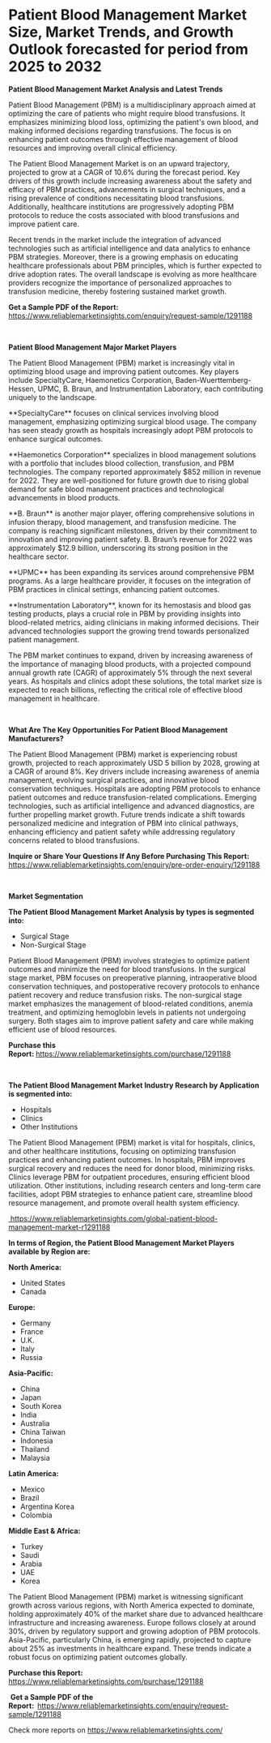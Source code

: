 <p><h1>Patient Blood Management Market Size, Market Trends, and Growth Outlook forecasted for period from 2025 to 2032</h1></p><p><strong>Patient Blood Management Market Analysis and Latest Trends</strong></p>
<p><p>Patient Blood Management (PBM) is a multidisciplinary approach aimed at optimizing the care of patients who might require blood transfusions. It emphasizes minimizing blood loss, optimizing the patient's own blood, and making informed decisions regarding transfusions. The focus is on enhancing patient outcomes through effective management of blood resources and improving overall clinical efficiency.</p><p>The Patient Blood Management Market is on an upward trajectory, projected to grow at a CAGR of 10.6% during the forecast period. Key drivers of this growth include increasing awareness about the safety and efficacy of PBM practices, advancements in surgical techniques, and a rising prevalence of conditions necessitating blood transfusions. Additionally, healthcare institutions are progressively adopting PBM protocols to reduce the costs associated with blood transfusions and improve patient care.</p><p>Recent trends in the market include the integration of advanced technologies such as artificial intelligence and data analytics to enhance PBM strategies. Moreover, there is a growing emphasis on educating healthcare professionals about PBM principles, which is further expected to drive adoption rates. The overall landscape is evolving as more healthcare providers recognize the importance of personalized approaches to transfusion medicine, thereby fostering sustained market growth.</p></p>
<p><strong>Get a Sample PDF of the Report:&nbsp;</strong> <a href="https://www.reliablemarketinsights.com/enquiry/request-sample/1291188?utm_campaign=2204&utm_medium=2&utm_source=Github&utm_content=ia&utm_term=03032025&utm_id=patient-blood-management">https://www.reliablemarketinsights.com/enquiry/request-sample/1291188</a></p>
<p>&nbsp;</p>
<p><strong>Patient Blood Management Major Market Players</strong></p>
<p><p>The Patient Blood Management (PBM) market is increasingly vital in optimizing blood usage and improving patient outcomes. Key players include SpecialtyCare, Haemonetics Corporation, Baden-Wuerttemberg-Hessen, UPMC, B. Braun, and Instrumentation Laboratory, each contributing uniquely to the landscape.</p><p>**SpecialtyCare** focuses on clinical services involving blood management, emphasizing optimizing surgical blood usage. The company has seen steady growth as hospitals increasingly adopt PBM protocols to enhance surgical outcomes. </p><p>**Haemonetics Corporation** specializes in blood management solutions with a portfolio that includes blood collection, transfusion, and PBM technologies. The company reported approximately $852 million in revenue for 2022. They are well-positioned for future growth due to rising global demand for safe blood management practices and technological advancements in blood products.</p><p>**B. Braun** is another major player, offering comprehensive solutions in infusion therapy, blood management, and transfusion medicine. The company is reaching significant milestones, driven by their commitment to innovation and improving patient safety. B. Braun’s revenue for 2022 was approximately $12.9 billion, underscoring its strong position in the healthcare sector.</p><p>**UPMC** has been expanding its services around comprehensive PBM programs. As a large healthcare provider, it focuses on the integration of PBM practices in clinical settings, enhancing patient outcomes. </p><p>**Instrumentation Laboratory**, known for its hemostasis and blood gas testing products, plays a crucial role in PBM by providing insights into blood-related metrics, aiding clinicians in making informed decisions. Their advanced technologies support the growing trend towards personalized patient management.</p><p>The PBM market continues to expand, driven by increasing awareness of the importance of managing blood products, with a projected compound annual growth rate (CAGR) of approximately 5% through the next several years. As hospitals and clinics adopt these solutions, the total market size is expected to reach billions, reflecting the critical role of effective blood management in healthcare.</p></p>
<p>&nbsp;</p>
<p><strong>What Are The Key Opportunities For Patient Blood Management Manufacturers?</strong></p>
<p><p>The Patient Blood Management (PBM) market is experiencing robust growth, projected to reach approximately USD 5 billion by 2028, growing at a CAGR of around 8%. Key drivers include increasing awareness of anemia management, evolving surgical practices, and innovative blood conservation techniques. Hospitals are adopting PBM protocols to enhance patient outcomes and reduce transfusion-related complications. Emerging technologies, such as artificial intelligence and advanced diagnostics, are further propelling market growth. Future trends indicate a shift towards personalized medicine and integration of PBM into clinical pathways, enhancing efficiency and patient safety while addressing regulatory concerns related to blood transfusions.</p></p>
<p><strong>Inquire or Share Your Questions If Any Before Purchasing This Report:</strong> <a href="https://www.reliablemarketinsights.com/enquiry/pre-order-enquiry/1291188?utm_campaign=2204&utm_medium=2&utm_source=Github&utm_content=ia&utm_term=03032025&utm_id=patient-blood-management">https://www.reliablemarketinsights.com/enquiry/pre-order-enquiry/1291188</a></p>
<p>&nbsp;</p>
<p><strong>Market Segmentation</strong></p>
<p><strong>The Patient Blood Management Market Analysis by types is segmented into:</strong></p>
<p><ul><li>Surgical Stage</li><li>Non-Surgical Stage</li></ul></p>
<p><p>Patient Blood Management (PBM) involves strategies to optimize patient outcomes and minimize the need for blood transfusions. In the surgical stage market, PBM focuses on preoperative planning, intraoperative blood conservation techniques, and postoperative recovery protocols to enhance patient recovery and reduce transfusion risks. The non-surgical stage market emphasizes the management of blood-related conditions, anemia treatment, and optimizing hemoglobin levels in patients not undergoing surgery. Both stages aim to improve patient safety and care while making efficient use of blood resources.</p></p>
<p><strong>Purchase this Report:&nbsp;</strong><a href="https://www.reliablemarketinsights.com/purchase/1291188?utm_campaign=2204&utm_medium=2&utm_source=Github&utm_content=ia&utm_term=03032025&utm_id=patient-blood-management">https://www.reliablemarketinsights.com/purchase/1291188</a></p>
<p>&nbsp;</p>
<p><strong>The Patient Blood Management Market Industry Research by Application is segmented into:</strong></p>
<p><ul><li>Hospitals</li><li>Clinics</li><li>Other Institutions</li></ul></p>
<p><p>The Patient Blood Management (PBM) market is vital for hospitals, clinics, and other healthcare institutions, focusing on optimizing transfusion practices and enhancing patient outcomes. In hospitals, PBM improves surgical recovery and reduces the need for donor blood, minimizing risks. Clinics leverage PBM for outpatient procedures, ensuring efficient blood utilization. Other institutions, including research centers and long-term care facilities, adopt PBM strategies to enhance patient care, streamline blood resource management, and promote overall health system efficiency.</p></p>
<p><a href="https://www.reliablemarketinsights.com/global-patient-blood-management-market-r1291188?utm_campaign=2204&utm_medium=2&utm_source=Github&utm_content=ia&utm_term=03032025&utm_id=patient-blood-management">&nbsp;https://www.reliablemarketinsights.com/global-patient-blood-management-market-r1291188</a></p>
<p><strong>In terms of Region, the Patient Blood Management Market Players available by Region are:</strong></p>
<p>
    <p> <strong> North America: </strong>
        <ul>
            <li>United States</li>
            <li>Canada</li>
        </ul>
        </p> 
    <p> <strong> Europe: </strong>
        <ul>
            <li>Germany</li>
            <li>France</li>
            <li>U.K.</li>
            <li>Italy</li>
            <li>Russia</li>
        </ul>
        </p> 
    <p> <strong> Asia-Pacific: </strong>
        <ul>
            <li>China</li>
            <li>Japan</li>
            <li>South Korea</li>
            <li>India</li>
            <li>Australia</li>
            <li>China Taiwan</li>
            <li>Indonesia</li>
            <li>Thailand</li>
            <li>Malaysia</li>
        </ul>
        </p> 
    <p> <strong> Latin America: </strong>
        <ul>
            <li>Mexico</li>
            <li>Brazil</li>
            <li>Argentina Korea</li>
            <li>Colombia</li>
        </ul>
        </p> 
    <p> <strong> Middle East & Africa: </strong>
        <ul>
            <li>Turkey</li>
            <li>Saudi</li>
            <li>Arabia</li>
            <li>UAE</li>
            <li>Korea</li>
        </ul>
    </p>
    </p>
<p><p>The Patient Blood Management (PBM) market is witnessing significant growth across various regions, with North America expected to dominate, holding approximately 40% of the market share due to advanced healthcare infrastructure and increasing awareness. Europe follows closely at around 30%, driven by regulatory support and growing adoption of PBM protocols. Asia-Pacific, particularly China, is emerging rapidly, projected to capture about 25% as investments in healthcare expand. These trends indicate a robust focus on optimizing patient outcomes globally.</p></p>
<p><strong>Purchase this Report: </strong><a href="https://www.reliablemarketinsights.com/purchase/1291188?utm_campaign=2204&utm_medium=2&utm_source=Github&utm_content=ia&utm_term=03032025&utm_id=patient-blood-management">https://www.reliablemarketinsights.com/purchase/1291188</a></p>
<p>&nbsp;<strong>Get a Sample PDF of the Report:&nbsp;&nbsp;</strong><a href="https://www.reliablemarketinsights.com/enquiry/request-sample/1291188?utm_campaign=2204&utm_medium=2&utm_source=Github&utm_content=ia&utm_term=03032025&utm_id=patient-blood-management">https://www.reliablemarketinsights.com/enquiry/request-sample/1291188</a></p>
<p><strong></strong></p>
<p>Check more reports on <a href="https://www.reliablemarketinsights.com/?utm_campaign=2204&utm_medium=2&utm_source=Github&utm_content=ia&utm_term=03032025&utm_id=patient-blood-management">https://www.reliablemarketinsights.com/</a></p>